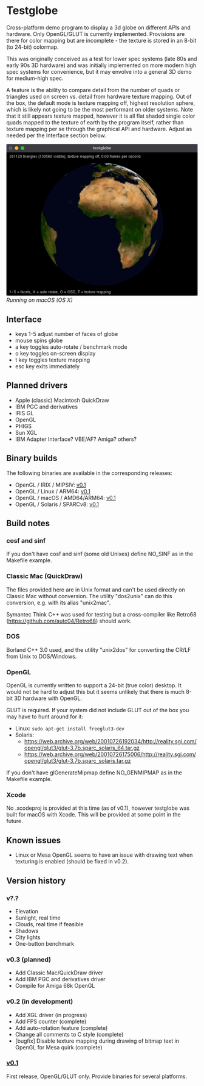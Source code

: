 # Testglobe
Cross-platform demo program to display a 3d globe on different APIs and hardware. Only OpenGL/GLUT is currently implemented. Provisions are there for color mapping but are incomplete - the texture is stored in an 8-bit (to 24-bit) colormap.

This was originally conceived as a test for lower spec systems (late 80s and early 90s 3D hardware) and was initially implemented on more modern high spec systems for convenience, but it may envolve into a general 3D demo for medium-high spec.

A feature is the ability to compare detail from the number of quads or triangles used on screen vs. detail from hardware texture mapping. Out of the box, the default mode is texture mapping off, highest resolution sphere, which is likely not going to be the most performant on older systems. Note that it still appears texture mapped, however it is all flat shaded single color quads mapped to the texture of earth by the program itself, rather than texture mapping per se through the graphical API and hardware. Adjust as needed per the Interface section below.

![alt text](https://github.com/trguhq/testglobe/blob/main/testglobe.png?raw=true)
*Running on macOS (OS X)*

## Interface
* keys 1-5 adjust number of faces of globe
* mouse spins globe
* a key toggles auto-rotate / benchmark mode
* o key toggles on-screen display
* t key toggles texture mapping
* esc key exits immediately
  
## Planned drivers
* Apple (classic) Macintosh QuickDraw
* IBM PGC and derivatives
* IRIS GL
* OpenGL
* PHIGS
* Sun XGL
* IBM Adapter Interface? VBE/AF? Amiga? others?

## Binary builds
The following binaries are available in the corresponding releases:
* OpenGL / IRIX / MIPSIV: [v0.1](https://github.com/trguhq/testglobe/releases/tag/v0.1)
* OpenGL / Linux / ARM64: [v0.1](https://github.com/trguhq/testglobe/releases/tag/v0.1)
* OpenGL / macOS / AMD64/ARM64: [v0.1](https://github.com/trguhq/testglobe/releases/tag/v0.1)
* OpenGL / Solaris / SPARCv8: [v0.1](https://github.com/trguhq/testglobe/releases/tag/v0.1)

## Build notes
### cosf and sinf
If you don't have cosf and sinf (some old Unixes) define NO_SINF as in the Makefile example.
### Classic Mac (QuickDraw)
The files provided here are in Unix format and can't be used directly on Classic Mac without conversion. The utility "dos2unix" can do this conversion, e.g. with its alias "unix2mac".

Symantec Think C++ was used for testing but a cross-compiler like Retro68 (https://github.com/autc04/Retro68) should work.
### DOS
Borland C++ 3.0 used, and the utility "unix2dos" for converting the CR/LF from Unix to DOS/Windows.
### OpenGL
OpenGL is currently written to support a 24-bit (true color) desktop. It would not be hard to adjust this but it seems unlikely that there is much 8-bit 3D hardware with OpenGL.

GLUT is required. If your system did not include GLUT out of the box you may have to hunt around for it:
* Linux: ```sudo apt-get install freeglut3-dev```
* Solaris:
    * https://web.archive.org/web/20010726192034/http://reality.sgi.com/opengl/glut3/glut-3.7b.sparc_solaris_64.tar.gz
    * https://web.archive.org/web/20010726175006/http://reality.sgi.com/opengl/glut3/glut-3.7b.sparc_solaris.tar.gz
      
If you don't have glGenerateMipmap define NO_GENMIPMAP as in the Makefile example.
### Xcode
No .xcodeproj is provided at this time (as of v0.1), however testglobe was built for macOS with Xcode. This will be provided at some point in the future.
## Known issues
* Linux or Mesa OpenGL seems to have an issue with drawing text when texturing is enabled (should be fixed in v0.2).

## Version history

### v?.?
* Elevation
* Sunlight, real time
* Clouds, real time if feasible
* Shadows
* City lights
* One-button benchmark

### v0.3 (planned)
* Add Classic Mac/QuickDraw driver
* Add IBM PGC and derivatives driver
* Compile for Amiga 68k OpenGL
  
### v0.2 (in development)
* Add XGL driver (in progress)
* Add FPS counter (complete)
* Add auto-rotation feature (complete)
* Change all comments to C style (complete)
* [bugfix] Disable texture mapping during drawing of bitmap text in OpenGL for Mesa quirk (complete)

### [v0.1](https://github.com/trguhq/testglobe/releases/tag/v0.1)
First release, OpenGL/GLUT only. Provide binaries for several platforms.
